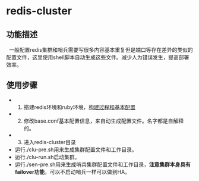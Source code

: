 # redis-cluster
## 功能描述
   一般配置redis集群和哨兵需要写很多内容基本重复但是端口等存在差异的类似的配置文件，这里使用shell脚本自动生成这些文件。减少人为错误发生，提高部署效率。

## 使用步骤
- 1. 搭建redis环境和ruby环境，[构建过程和基本配置](http://note.youdao.com/noteshare?id=4de0d1564ba9a801019cb0f2c816dda9&sub=5FE411C608914E248DFF87DE32FCA645) 
- 2. 修改base.conf基本配置信息，来自动生成配置文件。名字都是自解释的。
- 3. 进入redis-cluster目录
- 运行./clu-pre.sh用来生成集群配置文件和工作目录。
- 运行./clu-run.sh启动集群。
- 运行./sen-pre.sh用来生成哨兵集群配置文件和工作目录，**注意集群本身具有failover功能**，可以不启动哨兵一样可以做到HA。
